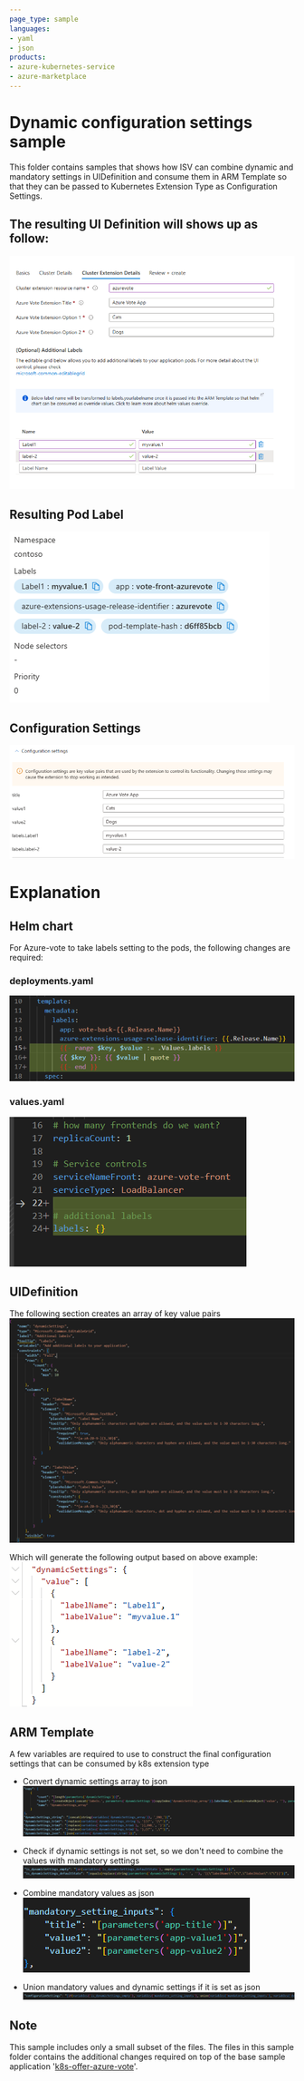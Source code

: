 ```yaml
---
page_type: sample
languages:
- yaml
- json
products:
- azure-kubernetes-service
- azure-marketplace
---
```


# Dynamic configuration settings sample

This folder contains samples that shows how ISV can combine dynamic and mandatory settings in UIDefinition and consume them in ARM Template so that they can be passed to Kubernetes Extension Type as Configuration Settings.

## The resulting UI Definition will shows up as follow:

![Alt text](images/LabelExample.PNG)

## Resulting Pod Label

![Alt text](images/DeploymentResult.PNG)

## Configuration Settings

![Alt text](images/ConfigurationSettingResult.PNG)

# Explanation

## Helm chart

For Azure-vote to take labels setting to the pods, the following changes are required:

### deployments.yaml

![Alt text](images/Deployments.yaml.PNG)

### values.yaml

![Alt text](images/Values.yaml.PNG)


## UIDefinition
The following section creates an array of key value pairs
![Alt text](images/UIDefinition.PNG)

Which will generate the following output based on above example:
![Alt text](images/DynamicSettingResults.PNG)


## ARM Template
A few variables are required to use to construct the final configuration settings that can be consumed by k8s extension type

- Convert dynamic settings array to json
 ![Alt text](images/ARMTemplate-convertArrayToJson.PNG)

- Check if dynamic settings is not set, so we don't need to combine the values with mandatory settings
 ![Alt text](images/ARMTemplate-checkDynamicSettingIsNotSet.PNG)

- Combine mandatory values as json          
 ![Alt text](images/ARMTemplate-combineMandatoryValuesAsJson.PNG)

- Union mandatory values and dynamic settings if it is set as json
 ![Alt text](images/ARMTemplate-constructFinalConfigurationSettingAsJson.PNG)



## Note
This sample includes only a small subset of the files. The files in this sample folder contains the additional changes required on top of the base sample application '[k8s-offer-azure-vote](../k8s-offer-azure-vote/)'.